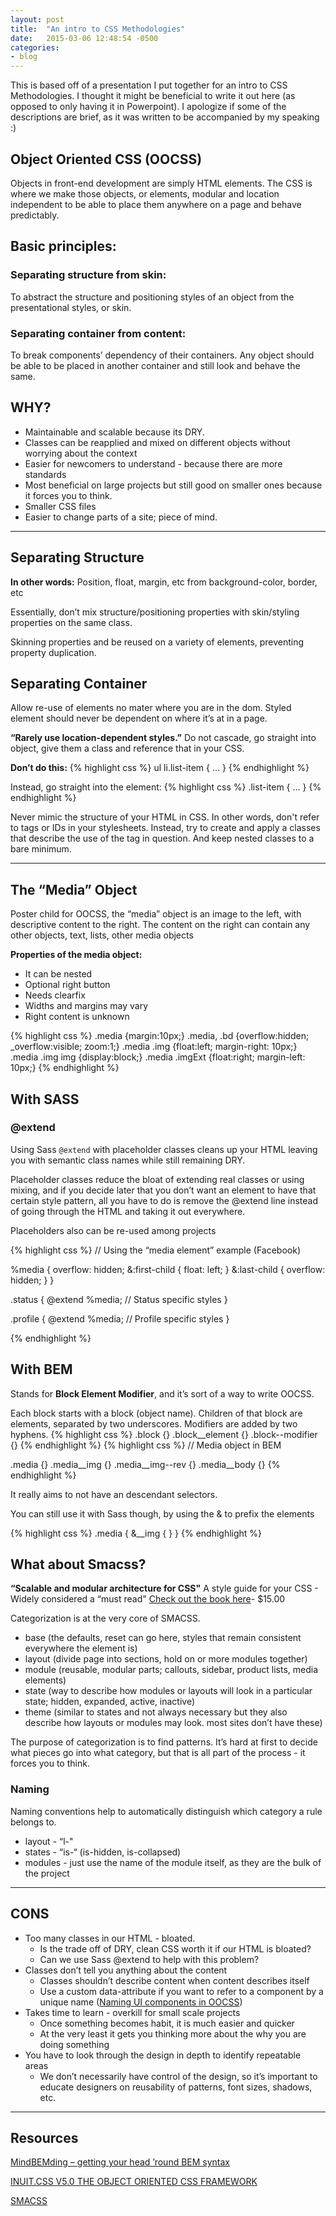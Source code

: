 ```yaml
---
layout: post
title:  "An intro to CSS Methodologies"
date:   2015-03-06 12:48:54 -0500
categories:
- blog
---
```


This is based off of a presentation I put together for an intro to CSS Methodologies. I thought it might be beneficial to write it out here (as opposed to only having it in Powerpoint). I apologize if some of the descriptions are brief, as it was written to be accompanied by my speaking :)

## Object Oriented CSS (OOCSS)

Objects in front-end development are simply HTML elements. The CSS is where we make those objects, or elements, modular and location independent to be able to place them anywhere on a page and behave predictably.


## Basic principles:

### Separating structure from skin:
To abstract the structure and positioning styles of an object from the presentational styles, or skin.

### Separating container from content:
To break components’ dependency of their containers.
Any object should be able to be placed in another container and still look and behave the same.

## WHY?

* Maintainable and scalable because its DRY.
* Classes can be reapplied and mixed on different objects without worrying about the context
* Easier for newcomers to understand - because there are more standards
* Most beneficial on large projects but still good on smaller ones because it forces you to think.
* Smaller CSS files
* Easier to change parts of a site; piece of mind.

***

## Separating Structure

**In other words:**
Position, float, margin, etc from background-color, border, etc

Essentially, don’t mix structure/positioning properties with skin/styling properties on the same class.

Skinning properties and be reused on a variety of elements, preventing property duplication.

## Separating Container

Allow re-use of elements no mater where you are in the dom.
Styled element should never be dependent on where it’s at in a page.

**“Rarely use location-dependent styles.”**
Do not cascade, go straight into object, give them a class and reference that in your CSS.

**Don’t do this:**
{% highlight css %}
ul li.list-item {
...
}
{% endhighlight %}

Instead, go straight into the element:
{% highlight css %}
.list-item {
...
}
{% endhighlight %}

Never mimic the structure of your HTML in CSS. In other words, don't refer to tags or IDs in your stylesheets. Instead, try to create and apply a classes that describe the use of the tag in question. And keep nested classes to a bare minimum.


***


## The “Media” Object

Poster child for OOCSS, the “media” object is an image to the left, with descriptive content to the right.
The content on the right can contain any other objects, text, lists, other media objects

**Properties of the media object:**

* It can be nested
* Optional right button
* Needs clearfix
* Widths and margins may vary
* Right content is unknown

{% highlight css %}
.media {margin:10px;}
.media, .bd {overflow:hidden; _overflow:visible; zoom:1;}
.media .img {float:left; margin-right: 10px;}
.media .img img {display:block;}
.media .imgExt {float:right; margin-left: 10px;}
{% endhighlight %}

## With SASS

### @extend

Using Sass `@extend` with placeholder classes cleans up your HTML leaving you with semantic class names while still remaining DRY.

Placeholder classes reduce the bloat of extending real classes or using mixing, and if you decide later that you don’t want an element to have that certain style pattern, all you have to do is remove the @extend line instead of going through the HTML and taking it out everywhere.

Placeholders also can be re-used among projects

{% highlight css %}
// Using the “media element” example (Facebook)

%media {
     overflow: hidden;
     &:first-child {
          float: left;
     }
     &:last-child {
         overflow: hidden;
     }
}

.status {
     @extend %media;
     // Status specific styles
}

.profile {
     @extend %media;
     // Profile specific styles
}

{% endhighlight %}

## With BEM

Stands for **Block Element Modifier**, and it’s sort of a way to write OOCSS.

Each block starts with a block (object name). Children of that block are elements, separated by two underscores. Modifiers are added by two hyphens.
{% highlight css %}
.block {}
.block__element {}
.block--modifier {}
{% endhighlight %}
{% highlight css %}
// Media object in BEM

.media {}
.media__img {}
.media__img--rev {}
.media__body {}
{% endhighlight %}

It really aims to not have an descendant selectors.

You can still use it with Sass though, by using the & to prefix the elements

{% highlight css %}
.media {
     &__img { }
}
{% endhighlight %}

## What about Smacss?

**“Scalable and modular architecture for CSS"**
A style guide for your CSS - Widely considered a “must read"
[Check out the book here](http://shop.smacss.com/)- $15.00

Categorization is at the very core of SMACSS.

* base (the defaults, reset can go here, styles that remain consistent everywhere the element is)
* layout (divide page into sections, hold on or more modules together)
* module (reusable, modular parts; callouts, sidebar, product lists, media elements)
* state (way to describe how modules or layouts will look in a particular state; hidden, expanded, active, inactive)
* theme (similar to states and not always necessary but they also describe how layouts or modules may look. most sites don’t have these)

The purpose of categorization is to find patterns. It’s hard at first to decide what pieces go into what category, but that is all part of the process - it forces you to think.

### Naming
Naming conventions help to automatically distinguish which category a rule belongs to.

* layout - “l-"
* states - “is-“ (is-hidden, is-collapsed)
* modules - just use the name of the module itself, as they are the bulk of the project


***

## CONS

* Too many classes in our HTML - bloated.
    * Is the trade off of DRY, clean CSS worth it if our HTML is bloated?
    * Can we use Sass @extend to help with this problem?
* Classes don’t tell you anything about the content
    * Classes shouldn’t describe content when content describes itself
    * Use a custom data-attribute if you want to refer to a component by a unique name ([Naming UI components in OOCSS](http://csswizardry.com/2014/03/naming-ui-components-in-oocss/))
* Takes time to learn - overkill for small scale projects
    * Once something becomes habit, it is much easier and quicker
    * At the very least it gets you thinking more about the why you are doing something
* You have to look through the design in depth to identify repeatable areas
    * We don’t necessarily have control of the design, so it’s important to educate designers on reusability of patterns, font sizes, shadows, etc.


***

## Resources

[MindBEMding – getting your head ’round BEM syntax](http://csswizardry.com/2013/01/mindbemding-getting-your-head-round-bem-syntax/)

[INUIT.CSS V5.0 THE OBJECT ORIENTED CSS FRAMEWORK](http://www.evoluted.net/thinktank/web-development/inuit-css-v5-0-the-object-oriented-css-framework)

[SMACSS](https://smacss.com/)
